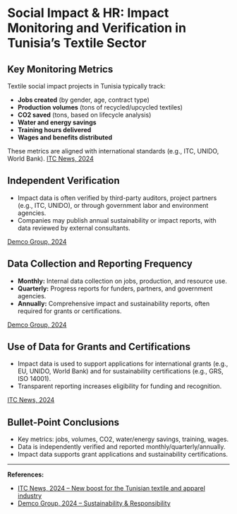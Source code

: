 # Social Impact & HR: Impact Monitoring and Verification in Tunisia’s Textile Sector

## Key Monitoring Metrics

Textile social impact projects in Tunisia typically track:
- **Jobs created** (by gender, age, contract type)
- **Production volumes** (tons of recycled/upcycled textiles)
- **CO2 saved** (tons, based on lifecycle analysis)
- **Water and energy savings**
- **Training hours delivered**
- **Wages and benefits distributed**

These metrics are aligned with international standards (e.g., ITC, UNIDO, World Bank). [ITC News, 2024](https://www.intracen.org/news-and-events/news/new-boost-for-the-tunisian-textile-and-apparel-industry)

## Independent Verification

- Impact data is often verified by third-party auditors, project partners (e.g., ITC, UNIDO), or through government labor and environment agencies.
- Companies may publish annual sustainability or impact reports, with data reviewed by external consultants.

[Demco Group, 2024](https://www.demcointer.com/)

## Data Collection and Reporting Frequency

- **Monthly:** Internal data collection on jobs, production, and resource use.
- **Quarterly:** Progress reports for funders, partners, and government agencies.
- **Annually:** Comprehensive impact and sustainability reports, often required for grants or certifications.

[Demco Group, 2024](https://www.demcointer.com/)

## Use of Data for Grants and Certifications

- Impact data is used to support applications for international grants (e.g., EU, UNIDO, World Bank) and for sustainability certifications (e.g., GRS, ISO 14001).
- Transparent reporting increases eligibility for funding and recognition.

[ITC News, 2024](https://www.intracen.org/news-and-events/news/new-boost-for-the-tunisian-textile-and-apparel-industry)

## Bullet-Point Conclusions

- Key metrics: jobs, volumes, CO2, water/energy savings, training, wages.
- Data is independently verified and reported monthly/quarterly/annually.
- Impact data supports grant applications and sustainability certifications.

---

**References:**
- [ITC News, 2024 – New boost for the Tunisian textile and apparel industry](https://www.intracen.org/news-and-events/news/new-boost-for-the-tunisian-textile-and-apparel-industry)
- [Demco Group, 2024 – Sustainability & Responsibility](https://www.demcointer.com/) 